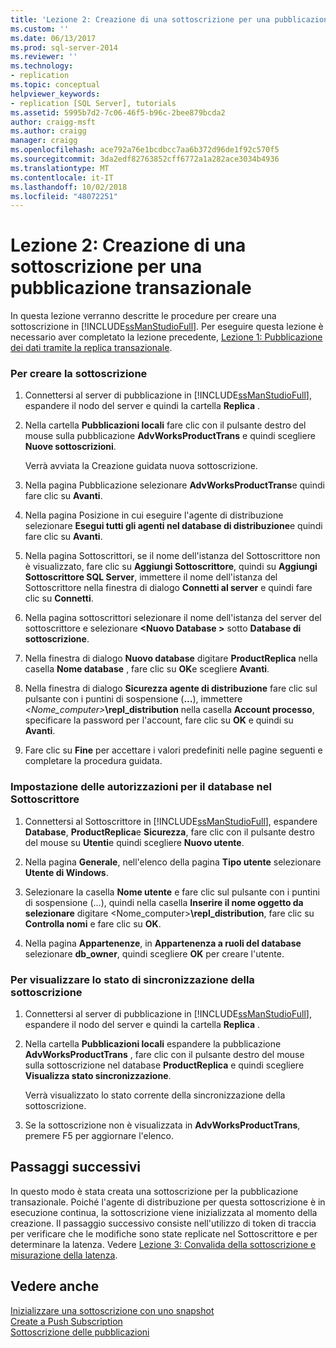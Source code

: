```yaml
---
title: 'Lezione 2: Creazione di una sottoscrizione per una pubblicazione transazionale | Microsoft Docs'
ms.custom: ''
ms.date: 06/13/2017
ms.prod: sql-server-2014
ms.reviewer: ''
ms.technology:
- replication
ms.topic: conceptual
helpviewer_keywords:
- replication [SQL Server], tutorials
ms.assetid: 5995b7d2-7c06-46f5-b96c-2bee879bcda2
author: craigg-msft
ms.author: craigg
manager: craigg
ms.openlocfilehash: ace792a76e1bcdbcc7aa6b372d96de1f92c570f5
ms.sourcegitcommit: 3da2edf82763852cff6772a1a282ace3034b4936
ms.translationtype: MT
ms.contentlocale: it-IT
ms.lasthandoff: 10/02/2018
ms.locfileid: "48072251"
---
```

# <a name="lesson-2-creating-a-subscription-to-the-transactional-publication"></a>Lezione 2: Creazione di una sottoscrizione per una pubblicazione transazionale
  In questa lezione verranno descritte le procedure per creare una sottoscrizione in [!INCLUDE[ssManStudioFull](../../includes/ssmanstudiofull-md.md)]. Per eseguire questa lezione è necessario aver completato la lezione precedente, [Lezione 1: Pubblicazione dei dati tramite la replica transazionale](lesson-1-publishing-data-using-transactional-replication.md).  
  
### <a name="to-create-the-subscription"></a>Per creare la sottoscrizione  
  
1.  Connettersi al server di pubblicazione in [!INCLUDE[ssManStudioFull](../../includes/ssmanstudiofull-md.md)], espandere il nodo del server e quindi la cartella **Replica** .  
  
2.  Nella cartella **Pubblicazioni locali** fare clic con il pulsante destro del mouse sulla pubblicazione **AdvWorksProductTrans** e quindi scegliere **Nuove sottoscrizioni**.  
  
     Verrà avviata la Creazione guidata nuova sottoscrizione.  
  
3.  Nella pagina Pubblicazione selezionare **AdvWorksProductTrans**e quindi fare clic su **Avanti**.  
  
4.  Nella pagina Posizione in cui eseguire l'agente di distribuzione selezionare **Esegui tutti gli agenti nel database di distribuzione**e quindi fare clic su **Avanti**.  
  
5.  Nella pagina Sottoscrittori, se il nome dell'istanza del Sottoscrittore non è visualizzato, fare clic su **Aggiungi Sottoscrittore**, quindi su **Aggiungi Sottoscrittore SQL Server**, immettere il nome dell'istanza del Sottoscrittore nella finestra di dialogo **Connetti al server** e quindi fare clic su **Connetti**.  
  
6.  Nella pagina sottoscrittori selezionare il nome dell'istanza del server del sottoscrittore e selezionare  **\<Nuovo Database >** sotto **Database di sottoscrizione**.  
  
7.  Nella finestra di dialogo **Nuovo database** digitare **ProductReplica** nella casella **Nome database** , fare clic su **OK**e scegliere **Avanti**.  
  
8.  Nella finestra di dialogo **Sicurezza agente di distribuzione** fare clic sul pulsante con i puntini di sospensione (**…**), immettere \<*Nome_computer>***\repl_distribution** nella casella **Account processo**, specificare la password per l'account, fare clic su **OK** e quindi su **Avanti**.  
  
9. Fare clic su **Fine** per accettare i valori predefiniti nelle pagine seguenti e completare la procedura guidata.  
  
### <a name="setting-database-permissions-at-the-subscriber"></a>Impostazione delle autorizzazioni per il database nel Sottoscrittore  
  
1.  Connettersi al Sottoscrittore in [!INCLUDE[ssManStudioFull](../../includes/ssmanstudiofull-md.md)], espandere **Database**, **ProductReplica**e **Sicurezza**, fare clic con il pulsante destro del mouse su **Utenti**e quindi scegliere **Nuovo utente**.  
  
2.  Nella pagina **Generale**, nell'elenco della pagina **Tipo utente** selezionare **Utente di Windows**.  
  
3.  Selezionare la casella **Nome utente** e fare clic sul pulsante con i puntini di sospensione (…), quindi nella casella **Inserire il nome oggetto da selezionare** digitare <Nome_computer>**\repl_distribution**, fare clic su **Controlla nomi** e fare clic su **OK**.  
  
4.  Nella pagina **Appartenenze**, in **Appartenenza a ruoli del database** selezionare **db_owner**, quindi scegliere **OK** per creare l'utente.  
  
### <a name="to-view-the-synchronization-status-of-the-subscription"></a>Per visualizzare lo stato di sincronizzazione della sottoscrizione  
  
1.  Connettersi al server di pubblicazione in [!INCLUDE[ssManStudioFull](../../includes/ssmanstudiofull-md.md)], espandere il nodo del server e quindi la cartella **Replica** .  
  
2.  Nella cartella **Pubblicazioni locali** espandere la pubblicazione **AdvWorksProductTrans** , fare clic con il pulsante destro del mouse sulla sottoscrizione nel database **ProductReplica** e quindi scegliere **Visualizza stato sincronizzazione**.  
  
     Verrà visualizzato lo stato corrente della sincronizzazione della sottoscrizione.  
  
3.  Se la sottoscrizione non è visualizzata in **AdvWorksProductTrans**, premere F5 per aggiornare l'elenco.  
  
## <a name="next-steps"></a>Passaggi successivi  
 In questo modo è stata creata una sottoscrizione per la pubblicazione transazionale. Poiché l'agente di distribuzione per questa sottoscrizione è in esecuzione continua, la sottoscrizione viene inizializzata al momento della creazione. Il passaggio successivo consiste nell'utilizzo di token di traccia per verificare che le modifiche sono state replicate nel Sottoscrittore e per determinare la latenza. Vedere [Lezione 3: Convalida della sottoscrizione e misurazione della latenza](lesson-3-validating-the-subscription-and-measuring-latency.md).  
  
## <a name="see-also"></a>Vedere anche  
 [Inizializzare una sottoscrizione con uno snapshot](initialize-a-subscription-with-a-snapshot.md)   
 [Create a Push Subscription](create-a-push-subscription.md)   
 [Sottoscrizione delle pubblicazioni](subscribe-to-publications.md)  
  
  
